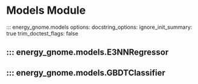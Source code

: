 # Models Module

::: energy_gnome.models
    options:
      docstring_options:
        ignore_init_summary: true
        trim_doctest_flags: false

## ::: energy_gnome.models.E3NNRegressor
## ::: energy_gnome.models.GBDTClassifier
